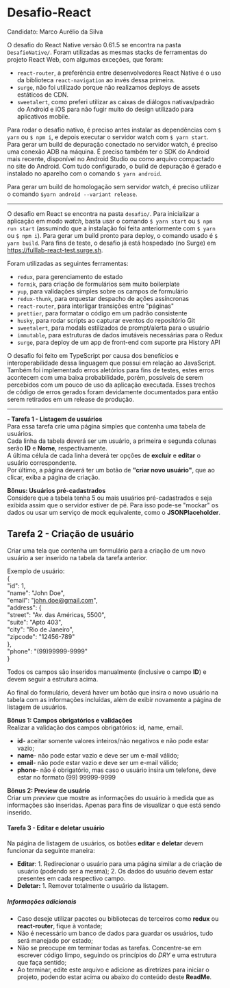 # Desafio-React

Candidato: Marco Aurélio da Silva

O desafio do React Native versão 0.61.5 se encontra na pasta `DesafioNative/`.
Foram utilizadas as mesmas stacks de ferramentas do projeto React Web, com algumas
exceções, que foram:

- `react-router`, a preferência entre desenvolvedores React Native é o uso da
  biblioteca `react-navigation` ao invés dessa primeira.
- `surge`, não foi utilizado porque não realizamos deploys de assets estáticos
  de CDN.
- `sweetalert`, como preferi utilizar as caixas de diálogos nativas/padrão
  do Android e iOS para não fugir muito do design utilizado para aplicativos
  mobile.

Para rodar o desafio nativo, é preciso antes instalar as dependências com
`$ yarn` ou `$ npm i`, e depois executar o servidor watch com `$ yarn start`.
Para gerar um build de depuração conectado no servidor watch, é preciso
uma conexão ADB na máquina. É preciso também ter o SDK do Android mais
recente, disponível no Android Studio ou como arquivo compactado no site
do Android. Com tudo configurado, o build de depuração é gerado e instalado
no aparelho com o comando `$ yarn android`.

Para gerar um build de homologação sem servidor watch, é preciso utilizar o
comando `$yarn android --variant release`.

---

O desafio em React se encontra na pasta `desafio/`. Para inicializar
a aplicação em modo _watch_, basta usar o comando `$ yarn start` ou
`$ npm run start` (assumindo que a instalação foi feita anteriormente
com `$ yarn` ou `$ npm i`). Para gerar um build pronto para deploy, o
comando usado é `$ yarn build`. Para fins de teste, o desafio já está
hospedado (no Surge) em https://fulllab-react-test.surge.sh.

Foram utilizadas as seguintes ferramentas:

- `redux`, para gerenciamento de estado
- `formik`, para criação de formulários sem muito boilerplate
- `yup`, para validações simples sobre os campos de formulário
- `redux-thunk`, para orquestar despacho de ações assíncronas
- `react-router`, para interligar transições entre "páginas"
- `prettier`, para formatar o código em um padrão consistente
- `husky`, para rodar scripts ao capturar eventos do repositório Git
- `sweetalert`, para modals estilizados de prompt/alerta para o usuário
- `immutable`, para estruturas de dados imutáveis necessárias para o Redux
- `surge`, para deploy de um app de front-end com suporte pra History API

O desafio foi feito em TypeScript por causa dos benefícios e
interoperabilidade dessa linguagem que possui em relação ao JavaScript.
Também foi implementado erros aletórios para fins de testes, estes erros
acontecem com uma baixa probabilidade, porém, possíveis de serem percebidos
com um pouco de uso da aplicação executada. Esses trechos de código de erros
gerados foram devidamente documentados para então serem retirados em um
release de produção.

<hr/>

**- Tarefa 1 - Listagem de usuários**  
Para essa tarefa crie uma página simples que contenha uma tabela de usuários.  
Cada linha da tabela deverá ser um usuário, a primeira e segunda colunas serão **ID** e **Nome**, respectivamente.  
A última célula de cada linha deverá ter opções de **excluir** e **editar** o usuário correspondente.  
Por último, a página deverá ter um botão de **"criar novo usuário"**, que ao clicar, exiba a página de criação.

**Bônus: Usuários pré-cadastrados**  
Considere que a tabela tenha 5 ou mais usuários pré-cadastrados e seja exibida assim que o servidor estiver de pé.
Para isso pode-se "mockar" os dados ou usar um serviço de mock equivalente, como o **JSONPlaceholder**.

## Tarefa 2 - Criação de usuário

Criar uma tela que contenha um formulário para a criação de um novo usuário a ser inserido na tabela da tarefa anterior.

Exemplo de usuário:  
{  
"id": 1,  
"name": "John Doe",  
"email": "john.doe@gmail.com",  
"address": {  
"street": "Av. das Américas, 5500",  
"suite": "Apto 403",  
"city": "Rio de Janeiro",  
"zipcode": "12456-789"  
},  
"phone": "(99)99999-9999"  
}

Todos os campos são inseridos manualmente (inclusive o campo **ID**) e devem seguir a estrutura acima.

Ao final do formulário, deverá haver um botão que insira o novo usuário na tabela com as informações incluídas,
além de exibir novamente a página de listagem de usuários.

**Bônus 1: Campos obrigatórios e validações**  
Realizar a validação dos campos obrigatórios: id, name, email.

- **id**- aceitar somente valores inteiros/não negativos e não pode estar vazio;
- **name**- não pode estar vazio e deve ser um e-mail válido;
- **email**- não pode estar vazio e deve ser um e-mail válido;
- **phone**- não é obrigatório, mas caso o usuário insira um telefone, deve estar no formato (99) 99999-9999

**Bônus 2: Preview de usuário**  
Criar um _preview_ que mostre as informações do usuário à medida que as informações são inseridas. Apenas para fins de
visualizar o que está sendo inserido.

#### Tarefa 3 - Editar e deletar usuário

Na página de listagem de usuários, os botões **editar** e **deletar** devem funcionar da seguinte maneira:

- **Editar**: 1. Redirecionar o usuário para uma página similar a de criação de usuário (podendo ser a mesma);
  2.  Os dados do usuário devem estar presentes em cada respectivo campo.
- **Deletar:** 1. Remover totalmente o usuário da listagem.

##### Informações adicionais

- Caso deseje utilizar pacotes ou bibliotecas de terceiros como **redux** ou **react-router**, fique à vontade;
- Não é necessário um banco de dados para guardar os usuários, tudo será manejado por estado;
- Não se preocupe em terminar todas as tarefas. Concentre-se em escrever código limpo, seguindo os princípios do _DRY_
  e uma estrutura que faça sentido;
- Ao terminar, edite este arquivo e adicione as diretrizes para iniciar o projeto, podendo estar acima ou abaixo do conteúdo
  deste **ReadMe**.
